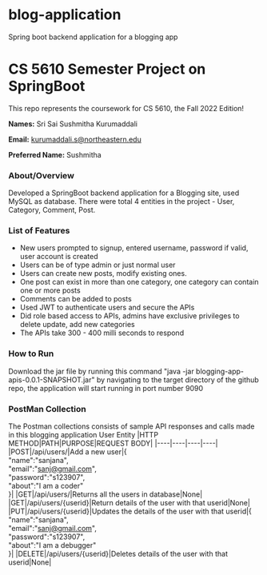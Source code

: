 # blog-application
Spring boot backend application for a blogging app
# CS 5610 Semester Project on SpringBoot 

This repo represents the coursework for CS 5610, the Fall 2022 Edition!

**Names:** Sri Sai Sushmitha Kurumaddali 
                   
**Email:**   kurumaddali.s@northeastern.edu

**Preferred Name:** Sushmitha


### About/Overview
Developed a SpringBoot backend application for a Blogging site, used MySQL as database. There were total 4 entities in the project - User, Category, Comment, Post.

### List of Features
- New users prompted to signup, entered username, password if valid, user account is created
- Users can be of type admin or just normal user
- Users can create new posts, modify existing ones.
- One post can exist in more than one category, one category can contain one or more posts
- Comments can be added to posts
- Used JWT to authenticate users and secure the APIs
- Did role based access to APIs, admins have exclusive privileges to delete update, add new categories
- The APIs take 300 - 400 milli seconds to respond
  
### How to Run 
Download the jar file by running this command "java -jar blogging-app-apis-0.0.1-SNAPSHOT.jar" by navigating to the target directory of the github repo, the application will start running in port number 9090

### PostMan Collection
The Postman collections consists of sample API responses and calls made in this blogging application
User Entity
|HTTP METHOD|PATH|PURPOSE|REQUEST BODY|
|----|----|----|----|
|POST|/api/users/|Add a new user|{<br>
    "name":"sanjana",<br>
    "email":"sanj@gmail.com",<br>
    "password":"s123907",<br>
    "about":"I am a coder"<br>
}|
|GET|/api/users/|Returns all the users in database|None|
|GET|/api/users/{userid}|Return details of the user with that userid|None|
|PUT|/api/users/{userid}|Updates the details of the user with that userid|{</br>
    "name":"sanjana",</br>
    "email":"sanj@gmail.com",</br>
    "password":"s123907",</br>
    "about":"I am a debugger"</br>
}|
|DELETE|/api/users/{userid}|Deletes details of the user with that userid|None|
